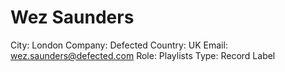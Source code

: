 # Wez Saunders

City: London
Company: Defected
Country: UK
Email: wez.saunders@defected.com
Role: Playlists
Type: Record Label